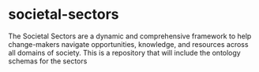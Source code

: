 # societal-sectors
The Societal Sectors are a dynamic and comprehensive framework to help change-makers navigate opportunities, knowledge, and resources across all domains of society. This is a repository that will include the ontology schemas for the sectors
